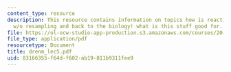 ```yaml
---
content_type: resource
description: This resource contains information on topics how is reaction time updated
  w/o resampling and back to the biology! what is this stuff good for.
file: https://ol-ocw-studio-app-production.s3.amazonaws.com/courses/20-181-computation-for-biological-engineers-fall-2006/83166355f64df602ab19811b9311fee9_drenm_lec5.pdf
file_type: application/pdf
resourcetype: Document
title: drenm_lec5.pdf
uid: 83166355-f64d-f602-ab19-811b9311fee9
---
```

